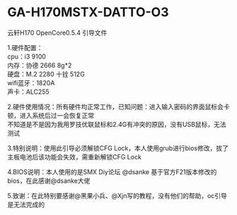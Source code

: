 # GA-H170MSTX-DATTO-O3
云轩H170 OpenCore0.5.4 引导文件  
  
1.硬件配置：  
cpu：i3 9100  
内存：协德 2666 8g*2  
硬盘：M.2 2280 十铨 512G  
wifi蓝牙：1820A  
声卡：ALC255  
  
2.硬件使用情况：所有硬件均正常工作，已知问题：进入输入密码的界面鼠标会卡顿，进入系统后过一会恢复正常  
不知道是不是因为我用罗技优联鼠标和2.4G有冲突的原因，没有USB鼠标，无法测试  
  
3.特别说明：使用此引导必须解锁CFG Lock，本人使用grub进行bios修改，拔了主板电池后该功能会失效，需重新解锁CFG Lock  
  
4.BIOS说明：本人使用的是SMX Diy论坛 @dsanke 基于官方F21版本修改的bios，在此感谢@dsanke大佬  
  
5.致谢：在此特别要感谢@黑果小兵、@Xjn写的教程，没有他们的帮助，oc引导是无法完成的  

